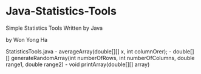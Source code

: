 # Java-Statistics-Tools
Simple Statistics Tools Written by Java

by Won Yong Ha


StatisticsTools.java
	- averageArray(double[][] x, int columnOrer);
	- double[][] generateRandomArray(int numberOfRows, int numberOfColumns, double range1, double range2)
	- void printArray(double[][] array)